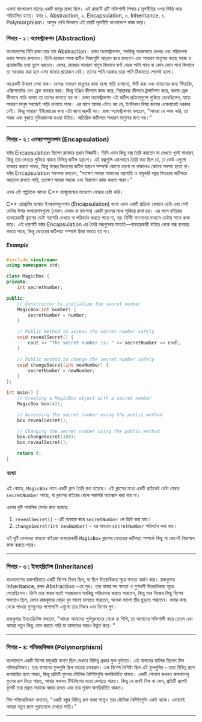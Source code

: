 একদা বাংলাদেশ নামের একটি জাদুর রাজ্য ছিল। এই রাজ্যটি ৪টি শক্তিশালী পিলার / মূলনীতির ওপর ভিত্তি করে পরিচালিত হতো। যথাঃ ১. Abstraction, ২. Encapsulation, ৩. Inheritance, ৪. Polymorphism। আসুন দেখি কিভাবে এই চারটি মূলনীতি বাংলাদেশে কাজ করে।

### পিলার - ১ : অ্যাবস্ট্রাকশন (Abstraction)
বাংলাদেশের যিনি রাজা তার নাম Abstraction। রাজা অ্যাবস্ট্রাকশন, সবকিছু সহজভাবে দেখার এবং পরিচালনা করার ক্ষমতা রাখতেন। তিনি রাজ্যের সমস্ত জটিল বিষয়গুলি আড়াল করে রাখতেন এবং সাধারণ মানুষের কাছে সহজ ও প্রয়োজনীয় তথ্য তুলে ধরতেন। যেমন, রাজ্যের সাধারণ মানুষ কিভাবে ঝর্ণা থেকে পানি পাবে বা কোন কোন পথে কিভাবে তা সরবরাহ করা হবে এসব জানার প্রয়োজন নেই। তাদের পানি দরকার তারা পানি ঠিকমতো পেলেই হলো। 

আরেকটি উদারণ দেখা যাক। যেমনঃ সাধারণ মানুষের কাজ হলো গাড়ি চালানো, স্টার্ট করা এবং থামানোর জন্য স্টিয়ারিং, এক্সিলারেটর এবং ব্রেক ব্যবহার করা। কিন্তু ইঞ্জিন কীভাবে কাজ করে, গিয়ারবক্স কীভাবে ট্রান্সমিশন করে, অথবা ব্রেক কীভাবে গাড়ি থামায় তা তাদের জানতে হয় না। রাজা অ্যাবস্ট্রাকশন এই জটিল প্রক্রিয়াগুলো লুকিয়ে রেখেছিলেন, যাতে সাধারণ মানুষ সহজেই গাড়ি চালাতে পারে। এর মানে আবার এটাও নয় যে, ইনর্টানাল বিষয় জানার একেবারেই দরকার নেই। কিন্তু সাধারণ ইউজোরের জন্য এটা জানা জরুরী নয়। 
রাজা অ্যাবস্ট্রাকশন বলতেন, "আমরা যে কাজ করি, তা সহজ এবং বুঝতে সুবিধাজনক হওয়া উচিত। অতিরিক্ত জটিলতা সাধারণ মানুষের জন্য নয়।" 

---

### পিলার - ২ : এনক্যাপসুলেশন (Encapsulation)
ডক্টর Encapsulation ছিলেন রাজ্যের প্রধান বিজ্ঞানী। তিনি এমন কিছু বক্স তৈরি করতেন যা দেখতে খুবই সাধারণ, কিন্তু তার ভেতরে লুকিয়ে থাকত বিভিন্ন জটিল যন্ত্রাংশ। এই বক্সগুলি এমনভাবে তৈরি করা ছিল যে, যে কেউ এগুলো ব্যবহার করতে পারত, কিন্তু বক্সের ভিতরের জটিল যন্ত্রাংশ সম্পর্কে কোনো ধারণা না থাকলেও কোনো সমস্যা হতো না। ডক্টর Encapsulation সবসময় বলতেন, "যতক্ষণ আমরা আমাদের যন্ত্রপাতি ও যাদুকরি বস্তুর ভিতরের জটিলতা আড়ালে রাখতে পারি, ততক্ষণ আমরা সহজে এবং নিরাপদে কাজ করতে পারব।"

এখন এই গল্পটাকে আমরা C++ ল্যাঙ্গুয়েজের মাধ্যেমে বোঝার চেষ্টা করি।

C++ প্রোগ্রামিং ভাষায় ইনক্যাপসুলেশন (Encapsulation) হলো এমন একটি প্রক্রিয়া যেখানে ডেটা এবং সেই ডেটার উপর অপারেশনগুলো (যেমন: মেথড বা ফাংশন) একটি ক্লাসের মধ্যে লুকিয়ে রাখা হয়। এর ফলে বাইরের ব্যবহারকারী ক্লাসের ডেটা সরাসরি দেখতে বা পরিবর্তন করতে পারে না, বরং নির্দিষ্ট ফাংশনের মাধ্যমে ডেটার সাথে কাজ করে। এই ধারণাটি ডক্টর Encapsulation এর তৈরি বক্সগুলোর মতোই—ব্যবহারকারী বাইরে থেকে বক্স ব্যবহার করতে পারে, কিন্তু ভেতরের জটিলতা সম্পর্কে চিন্তা করতে হয় না।

##### Example
```cpp
#include <iostream>
using namespace std;

class MagicBox {
private:
    int secretNumber;

public:
    // Constructor to initialize the secret number
    MagicBox(int number) {
        secretNumber = number;
    }

    // Public method to access the secret number safely
    void revealSecret() {
        cout << "The secret number is: " << secretNumber << endl;
    }

    // Public method to change the secret number safely
    void changeSecret(int newNumber) {
        secretNumber = newNumber;
    }
};

int main() {
    // Creating a MagicBox object with a secret number
    MagicBox box(42);

    // Accessing the secret number using the public method
    box.revealSecret();

    // Changing the secret number using the public method
    box.changeSecret(100);
    box.revealSecret();

    return 0;
}
```
##### ব্যাখ্যা
এই কোডে, `MagicBox` নামে একটি ক্লাস তৈরি করা হয়েছে। এই ক্লাসের মধ্যে একটি প্রাইভেট ডেটা মেম্বার `secretNumber` আছে, যা ক্লাসের বাইরের থেকে সরাসরি অ্যাক্সেস করা যায় না। 

এরপর দুটি পাবলিক মেথড রাখা হয়েছে:
1. `revealSecret()` - এটি ব্যবহার করে `secretNumber` কে প্রিন্ট করা যায়।
2. `changeSecret(int newNumber)` - এর মাধ্যমে `secretNumber` পরিবর্তন করা যায়।

এই দুটি মেথডের মাধ্যমে বাইরের ব্যবহারকারী `MagicBox` ক্লাসের ভেতরের জটিলতা সম্পর্কে কিছু না জেনেই নিরাপদে কাজ করতে পারে। 

---

### পিলার - ৩ : ইনহেরিটেন্স (Inheritance)
বাংলাদেশের রাজপরিবারে একটি বিশেষ নিয়ম ছিল, যা ছিল উত্তরাধিকার সূত্রে ক্ষমতা অর্জন করা। রাজকুমার Inheritance, রাজা Abstraction -এর পুত্র।  তার বাবার সব ক্ষমতা ও গুণাবলী উত্তরাধিকার সূত্রে পেয়েছিলেন। তিনি তার বাবার মতই সহজভাবে সবকিছু পরিচালনা করতে পারতেন, কিন্তু তার নিজের কিছু বিশেষ ক্ষমতাও ছিল, যেমন রাজকুমার ঘোড়া খুব ভালো চালাতে পারতেন, অনেক ভালো তীর ছুড়তে পারতেন। বাবার কাছ থেকে পাওয়া গুণগুলোর পাশাপাশি এগুলো তার নিজস্ব এবং বিশেষ গুণ।   

রাজকুমার ইনহেরিটেন্স বলতেন, "আমরা আমাদের পূর্বপুরুষদের থেকে যা শিখি, তা আমাদের শক্তিশালী করে তোলে এবং আমরা নতুন কিছু যোগ করতে পারি যা আমাদের আরও উন্নত করে।"

---

### পিলার - ৪: পলিমরফিজম (Polymorphism)
বাংলাদেশে একটি বিশেষ যাদুকরি বাগান ছিল যেখানে বিভিন্ন প্রকার ফুল ফুটতো। এই বাগানের মালিক ছিলেন মিস পলিমরফিজম। তার বাগানের ফুলগুলি ছিল অত্যন্ত চমকপ্রদ। এক বিশেষ বৈশিষ্ট্য ছিল এই ফুলগুলির - তারা বিভিন্ন রূপে রূপান্তরিত হতে পারত, কিন্তু প্রতিটি ফুলের মৌলিক বৈশিষ্ট্যগুলি অপরিবর্তিত থাকত। 
একটি গোলাপ কখনও কমলালেবু ফুলের রূপ নিতে পারত, আবার কখনও টিউলিপের মতো দেখাতে পারত। কিন্তু যে রূপই নিক না কেন, প্রতিটি রূপেই ফুলটি তার প্রকৃত সত্তাকে বজায় রাখত এবং তার সুবাস অপরিবর্তিত থাকত।

মিস পলিমরফিজম বলতেন, "একটি বস্তুর বিভিন্ন রূপ থাকা সত্ত্বেও তার মৌলিক বৈশিষ্ট্যগুলি একই থাকে। এভাবেই আমরা নতুন রূপে পুরাতনকে দেখতে পারি।"

---
